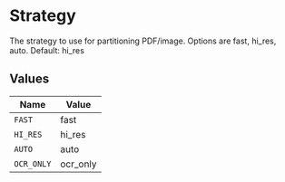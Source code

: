 # Strategy

The strategy to use for partitioning PDF/image. Options are fast, hi_res, auto. Default: hi_res


## Values

| Name       | Value      |
| ---------- | ---------- |
| `FAST`     | fast       |
| `HI_RES`   | hi_res     |
| `AUTO`     | auto       |
| `OCR_ONLY` | ocr_only   |